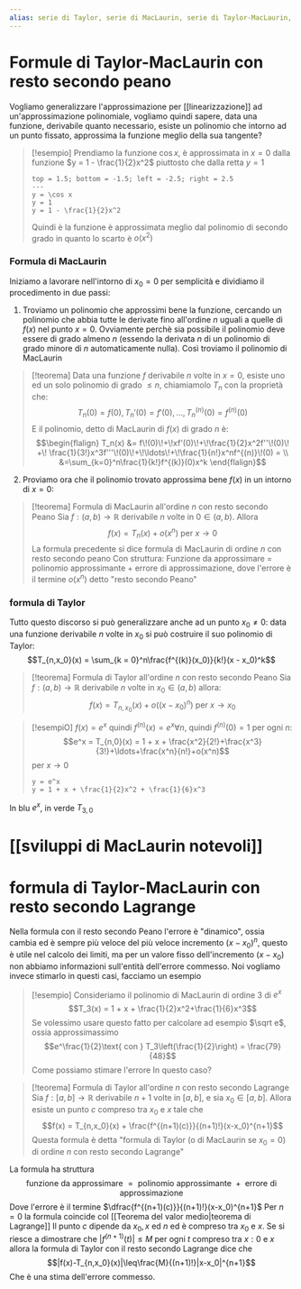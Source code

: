 ```yaml
---
alias: serie di Taylor, serie di MacLaurin, serie di Taylor-MacLaurin, sviluppi di Taylor, sviluppi di MacLaurin, sviluppi di Taylor-MacLaurin
---
```

# Formule di Taylor-MacLaurin con resto secondo peano
Vogliamo generalizzare l'approssimazione per [[linearizzazione]] ad un'approssimazione polinomiale, vogliamo quindi sapere, data una funzione, derivabile quanto necessario, esiste un polinomio che intorno ad un punto fissato, approssima la funzione meglio della sua tangente?

>[!esempio]
>Prendiamo la funzione $\cos x$, è approssimata in $x=0$ dalla funzione $y = 1 - \frac{1}{2}x^2$ piuttosto che dalla retta $y = 1$
>```desmos-graph
>top = 1.5; bottom = -1.5; left = -2.5; right = 2.5
>---
>y = \cos x
>y = 1
>y = 1 - \frac{1}{2}x^2
>```
>Quindi è la funzione è approssimata meglio dal polinomio di secondo grado in quanto lo scarto è $o(x^2)$


### Formula di MacLaurin
Iniziamo a lavorare nell'intorno di $x_0 = 0$ per semplicità e dividiamo il procedimento in due passi:

1. Troviamo un polinomio che approssimi bene la funzione, cercando un polinomio che abbia tutte le derivate fino all'ordine $n$ uguali a quelle di $f(x)$ nel punto $x = 0$. Ovviamente perchè sia possibile il polinomio deve essere di grado almeno $n$ (essendo la derivata $n$ di un polinomio di grado minore di $n$ automaticamente nulla). Così troviamo il polinomio di MacLaurin

>[!teorema]
>Data una funzione $f$ derivabile $n$ volte in $x = 0$, esiste uno ed un solo polinomio di grado $\leq n$, chiamiamolo $T_n$ con la proprietà che:
>$$T_n(0) = f(0), T_n'(0) = f'(0),\ldots,T_n^{(n)}(0) = f^{(n)}(0)$$
E il polinomio, detto di MacLaurin di $f(x)$ di grado $n$ è:
>$$\begin{flalign}
>T_n(x) &= f\!(0)\!+\!xf'(0)\!+\!\frac{1}{2}x^2f''\!(0)\! +\! \frac{1}{3!}x^3f'''\!(0)\!+\!\ldots\!+\!\frac{1}{n!}x^nf^{(n)}\!(0) = \\
>&=\sum_{k=0}^n\frac{1}{k!}f^{(k)}(0)x^k 
>\end{flalign}$$

2. Proviamo ora che il polinomio trovato approssima bene $f(x)$ in un intorno di $x = 0$:

>[!teorema] Formula di MacLaurin all'ordine $n$ con resto secondo Peano
>Sia $f : (a,b)\to\mathbb R$ derivabile $n$ volte in $0 \in (a,b)$. Allora
>$$f(x) = T_n(x) + o(x^n)\text{ per } x \to 0$$
>La formula precedente si dice formula di MacLaurin di ordine $n$ con resto secondo peano
Con struttura:
Funzione da approssimare = polinomio approssimante + errore di approssimazione, dove l'errore è il termine $o(x^n)$ detto "resto secondo Peano"


### formula di Taylor
Tutto questo discorso si può generalizzare anche ad un punto $x_0\neq 0$: data una funzione derivabile $n$ volte in $x_0$ si può costruire il suo polinomio di Taylor:
$$T_{n,x_0}(x) = \sum_{k = 0}^n\frac{f^{(k)}(x_0)}{k!}(x - x_0)^k$$
>[!teorema] Formula di Taylor all'ordine $n$ con resto secondo Peano
>Sia $f : (a,b) \to\mathbb R$ derivabile $n$ volte in $x_0 \in (a,b)$ allora:
>$$f(x) = T_{n,x_0}(x)+o((x-x_0)^n)\text{ per } x\to x_0$$


>[!esempiO]
>$f(x) = e^x$ quindi $f^{(n)}(x) = e^x\forall n$, quindi $f^{(n)}(0) = 1$ per ogni $n$:
>$$e^x = T_{n,0}(x) = 1 + x + \frac{x^2}{2!}+\frac{x^3}{3!}+\ldots+\frac{x^n}{n!}+o(x^n)$$ 
>per $x\to0$
>```desmos-graph
>y = e^x
>y = 1 + x + \frac{1}{2}x^2 + \frac{1}{6}x^3
>``` 
In blu $e^x$, in verde $T_{3,0}$ 


# [[sviluppi di MacLaurin notevoli]]

# formula di Taylor-MacLaurin con resto secondo Lagrange
Nella formula con il resto secondo Peano l'errore è "dinamico", ossia cambia ed è sempre più veloce del più veloce incremento $(x-x_0)^n$, questo è utile nel calcolo dei limiti, ma per un valore fisso dell'incremento $(x-x_0)$ non abbiamo informazioni sull'entità dell'errore commesso. Noi vogliamo invece stimarlo in questi casi, facciamo un esempio

>[!esempio]
>Consideriamo il polinomio di MacLaurin di ordine $3$ di $e^x$
>$$T_3(x) = 1 + x + \frac{1}{2}x^2+\frac{1}{6}x^3$$
>Se volessimo usare questo fatto per calcolare ad esempio $\sqrt e$, ossia approssimassimo
>$$e^\frac{1}{2}\text{ con } T_3\left(\frac{1}{2}\right) = \frac{79}{48}$$
>Come possiamo stimare l'errore In questo caso?

>[!teorema] Formula di Taylor all'ordine $n$ con resto secondo Lagrange
>Sia $f : [a,b]\to\mathbb R$ derivabile $n+1$ volte in $[a,b]$, e sia $x_0 \in [a,b]$. Allora esiste un punto $c$ compreso tra $x_0$ e $x$ tale che
>$$f(x) = T_{n,x_0}(x) + \frac{f^{(n+1)(c)}}{(n+1)!}(x-x_0)^{n+1}$$ 
>Questa formula è detta "formula di Taylor (o di MacLaurin se $x_0 = 0$) di ordine $n$ con resto secondo Lagrange"

La formula ha struttura
$$\text{funzione da approssimare $=$ polinomio approssimante $+$ errore di approssimazione}$$
Dove l'errore è il termine $\dfrac{f^{(n+1)(c)}}{(n+1)!}(x-x_0)^{n+1}$
Per $n = 0$ la formula coincide col [[Teorema del valor medio|teorema di Lagrange]]
Il punto $c$ dipende da $x_0,x$ ed $n$ ed è compreso tra $x_0$ e $x$. Se si riesce a dimostrare che $|f^{(n+1)}(t)|\leq M$ per ogni $t$ compreso tra $x:0$ e $x$ allora la formula di Taylor con il resto secondo Lagrange dice che
$$|f(x)-T_{n,x_0}(x)|\leq\frac{M}{(n+1)!}|x-x_0|^{n+1}$$
Che è una stima dell'errore commesso.

